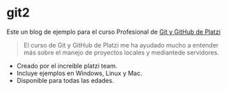 # git2

Este un blog de ejemplo para el curso Profesional de [Git y GitHub de Platzi](http://https://platzi.com/clases/git-github/ "Git y GitHub de Platzi")
> El curso de Git y GitHub de Platzi me ha ayudado mucho a entender más sobre el manejo de proyectos locales y mediantede servidores.

* Creado por el increible platzi team.
* Incluye ejemplos en Windows, Linux y Mac.
* Disponible para todas las edades.
